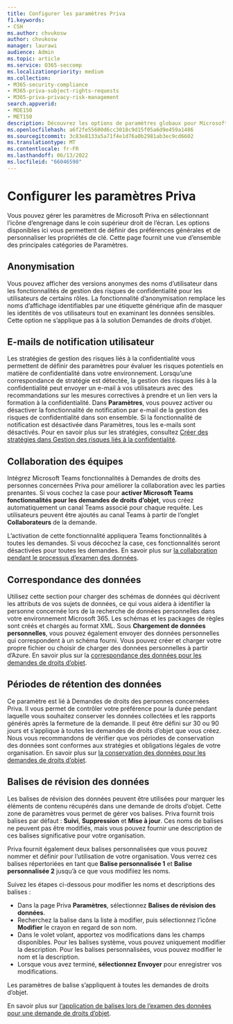 ```yaml
---
title: Configurer les paramètres Priva
f1.keywords:
- CSH
ms.author: chvukosw
author: chvukosw
manager: laurawi
audience: Admin
ms.topic: article
ms.service: O365-seccomp
ms.localizationpriority: medium
ms.collection:
- M365-security-compliance
- M365-priva-subject-rights-requests
- M365-priva-privacy-risk-management
search.appverid:
- MOE150
- MET150
description: Découvrez les options de paramètres globaux pour Microsoft Priva.
ms.openlocfilehash: a6f2fe55600d6cc3018c9d15f05a6d9e459a1486
ms.sourcegitcommit: 3c83e8133a5a71f4e1d76a0b2981ab3ec9cd6602
ms.translationtype: MT
ms.contentlocale: fr-FR
ms.lasthandoff: 06/13/2022
ms.locfileid: "66046598"
---
```

# <a name="configure-priva-settings"></a>Configurer les paramètres Priva

Vous pouvez gérer les paramètres de Microsoft Priva en sélectionnant l’icône d’engrenage dans le coin supérieur droit de l’écran. Les options disponibles ici vous permettent de définir des préférences générales et de personnaliser les propriétés de clé. Cette page fournit une vue d’ensemble des principales catégories de Paramètres.

## <a name="anonymization"></a>Anonymisation

Vous pouvez afficher des versions anonymes des noms d’utilisateur dans les fonctionnalités de gestion des risques de confidentialité pour les utilisateurs de certains rôles. La fonctionnalité d’anonymisation remplace les noms d’affichage identifiables par une étiquette générique afin de masquer les identités de vos utilisateurs tout en examinant les données sensibles. Cette option ne s’applique pas à la solution Demandes de droits d’objet.

## <a name="user-notification-emails"></a>E-mails de notification utilisateur  

Les stratégies de gestion des risques liés à la confidentialité vous permettent de définir des paramètres pour évaluer les risques potentiels en matière de confidentialité dans votre environnement. Lorsqu’une correspondance de stratégie est détectée, la gestion des risques liés à la confidentialité peut envoyer un e-mail à vos utilisateurs avec des recommandations sur les mesures correctives à prendre et un lien vers la formation à la confidentialité. Dans **Paramètres**, vous pouvez activer ou désactiver la fonctionnalité de notification par e-mail de la gestion des risques de confidentialité dans son ensemble. Si la fonctionnalité de notification est désactivée dans Paramètres, tous les e-mails sont désactivés. Pour en savoir plus sur les stratégies, consultez [Créer des stratégies dans Gestion des risques liés à la confidentialité](risk-management-policies.md).

## <a name="teams-collaboration"></a>Collaboration des équipes  

Intégrez Microsoft Teams fonctionnalités à Demandes de droits des personnes concernées Priva pour améliorer la collaboration avec les parties prenantes. Si vous cochez la case pour **activer Microsoft Teams fonctionnalités pour les demandes de droits d’objet**, vous créez automatiquement un canal Teams associé pour chaque requête. Les utilisateurs peuvent être ajoutés au canal Teams à partir de l’onglet **Collaborateurs** de la demande.

L’activation de cette fonctionnalité appliquera Teams fonctionnalités à toutes les demandes. Si vous décochez la case, ces fonctionnalités seront désactivées pour toutes les demandes. En savoir plus sur [la collaboration pendant le processus d’examen des données](subject-rights-requests-data-review.md#collaboration-for-data-review).

## <a name="data-matching"></a>Correspondance des données  

Utilisez cette section pour charger des schémas de données qui décrivent les attributs de vos sujets de données, ce qui vous aidera à identifier la personne concernée lors de la recherche de données personnelles dans votre environnement Microsoft 365. Les schémas et les packages de règles sont créés et chargés au format XML. Sous **Chargement de données personnelles**, vous pouvez également envoyer des données personnelles qui correspondent à un schéma fourni. Vous pouvez créer et charger votre propre fichier ou choisir de charger des données personnelles à partir d’Azure. En savoir plus sur la [correspondance des données pour les demandes de droits d’objet](subject-rights-requests-data-match.md).

## <a name="data-retention-periods"></a>Périodes de rétention des données

Ce paramètre est lié à Demandes de droits des personnes concernées Priva. Il vous permet de contrôler votre préférence pour la durée pendant laquelle vous souhaitez conserver les données collectées et les rapports générés après la fermeture de la demande. Il peut être défini sur 30 ou 90 jours et s’applique à toutes les demandes de droits d’objet que vous créez. Nous vous recommandons de vérifier que vos périodes de conservation des données sont conformes aux stratégies et obligations légales de votre organisation. En savoir plus sur [la conservation des données pour les demandes de droits d’objet](subject-rights-requests-reports.md#retention-periods-for-reports-and-data).

## <a name="data-review-tags"></a>Balises de révision des données

Les balises de révision des données peuvent être utilisées pour marquer les éléments de contenu récupérés dans une demande de droits d’objet. Cette zone de paramètres vous permet de gérer vos balises. Priva fournit trois balises par défaut : **Suivi**, **Suppression** et **Mise à jour**. Ces noms de balises ne peuvent pas être modifiés, mais vous pouvez fournir une description de ces balises significative pour votre organisation.

Priva fournit également deux balises personnalisées que vous pouvez nommer et définir pour l’utilisation de votre organisation. Vous verrez ces balises répertoriées en tant que **Balise personnalisée 1** et **Balise personnalisée 2** jusqu’à ce que vous modifiiez les noms.

Suivez les étapes ci-dessous pour modifier les noms et descriptions des balises :

- Dans la page Priva **Paramètres**, sélectionnez **Balises de révision des données**.
- Recherchez la balise dans la liste à modifier, puis sélectionnez l’icône **Modifier** le crayon en regard de son nom.
- Dans le volet volant, apportez vos modifications dans les champs disponibles. Pour les balises système, vous pouvez uniquement modifier la description. Pour les balises personnalisées, vous pouvez modifier le nom et la description.
- Lorsque vous avez terminé, **sélectionnez Envoyer** pour enregistrer vos modifications.

Les paramètres de balise s’appliquent à toutes les demandes de droits d’objet.

En savoir plus sur [l’application de balises lors de l’examen des données pour une demande de droits d’objet](subject-rights-requests-data-review.md#apply-tags).
